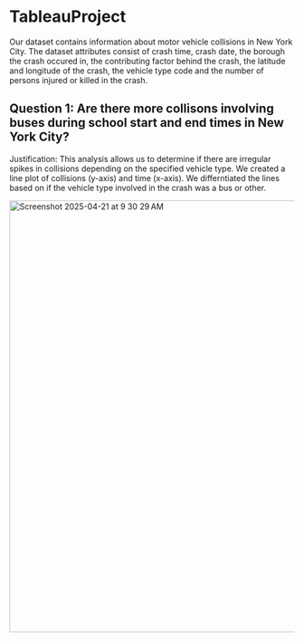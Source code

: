 # TableauProject

Our dataset contains information about motor vehicle collisions in New York City. The dataset attributes consist of crash time, crash date, the borough the crash occured in, the contributing factor behind the crash, the latitude and longitude of the crash, the vehicle type code and the number of persons injured or killed in the crash. 

## Question 1: Are there more collisons involving buses during school start and end times in New York City?

Justification: This analysis allows us to determine if there are irregular spikes in collisions depending on the specified vehicle type. We created a line plot of collisions (y-axis) and time (x-axis). We differntiated the lines based on if the vehicle type involved in the crash was a bus or other. 

<img width="763" alt="Screenshot 2025-04-21 at 9 30 29 AM" src="https://github.com/user-attachments/assets/89e16c85-7f8e-4ea2-929e-e969848e5c13" />

